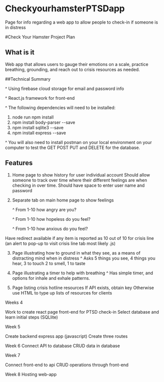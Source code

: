 # CheckyourhamsterPTSDapp
Page for info regarding a web app to allow people to check-in if someone is in distress


#Check Your Hamster Project Plan

## What is it

Web app that allows users to gauge their emotions on a scale, practice breathing,
grounding, and reach out to crisis resources as needed. 

##Technical Summary 

^ Using firebase cloud storage for email and password info

^ React.js framework for front-end

^ The following dependencies will need to be installed:
1. node run npm install
2. npm install body-parser --save
3. npm install sqlite3 --save
4. npm install express --save

^ You will also need to install postman on your local environment on your computer to test the GET POST PUT and DELETE for the database. 


## Features

1. Home page to show history for user individual account
	Should allow someone to track over time where their different
	feelings are when checking in over time. 
	 Should have space to enter user name and password

2. Separate tab on main home page to show feelings

	^ From 1-10 how angry are you?
	
	^ From 1-10 how hopeless do you feel?
	
	^ From 1-10 how anxious do you feel?
	
Have redirect available if any item is reported as 10 out of 10 for crisis line 
(an alert to pop-up to visit crisis line tab most likely .js)


3. Page illustrating how to ground in what they see, as a means of distracting mind when in
distress 
	^ Asks 5 things you see, 4 things you hear, 3 to touch 2 to smell, 1 to taste
	
4. Page illustrating a timer to help with breathing
	^ Has simple timer, and options for inhale and exhale patterns. 
	
5. Page listing crisis hotline resources
	If API exists, obtain key
	Otherwise use HTML to type up lists of resources for clients
	

Weeks 4

Work to create react page front-end for PTSD check-in
Select database and learn initial steps (SQLlite)


Week 5 

Create backend express app (javascript)
Create three routes

Week 6
Connect API to database
CRUD data in database

Week 7 

Connect front-end to api
CRUD operations through front-end

Week 8 
Hosting web-app 